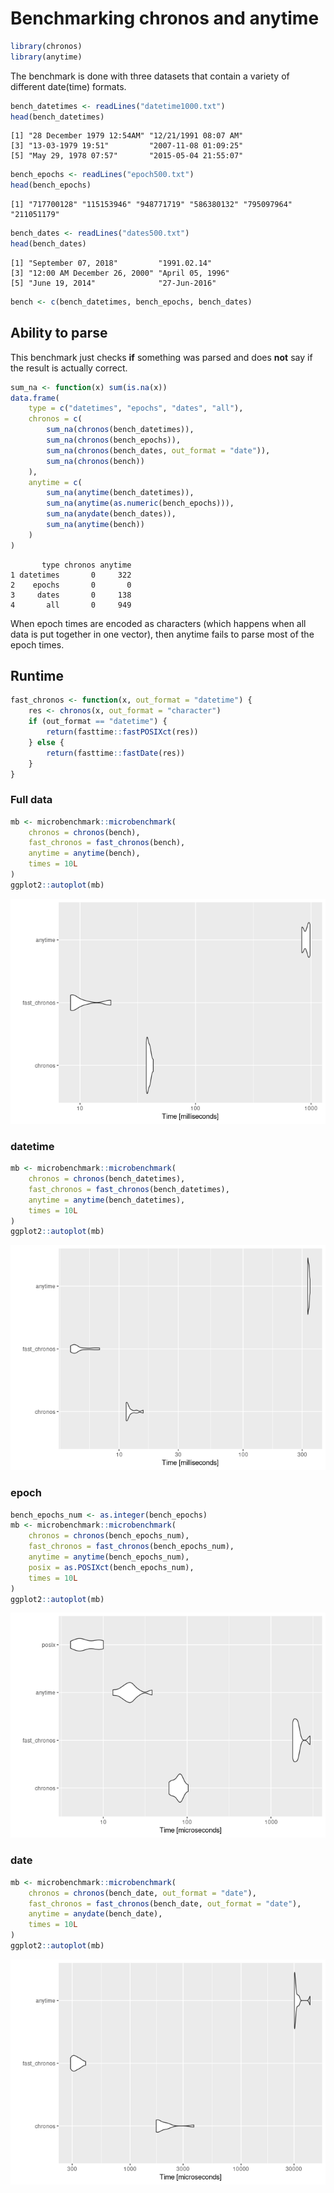 # Benchmarking chronos and anytime


``` r
library(chronos)
library(anytime)
```

The benchmark is done with three datasets that contain a variety of
different date(time) formats.

``` r
bench_datetimes <- readLines("datetime1000.txt")
head(bench_datetimes)
```

    [1] "28 December 1979 12:54AM" "12/21/1991 08:07 AM"     
    [3] "13-03-1979 19:51"         "2007-11-08 01:09:25"     
    [5] "May 29, 1978 07:57"       "2015-05-04 21:55:07"     

``` r
bench_epochs <- readLines("epoch500.txt")
head(bench_epochs)
```

    [1] "717700128" "115153946" "948771719" "586380132" "795097964" "211051179"

``` r
bench_dates <- readLines("dates500.txt")
head(bench_dates)
```

    [1] "September 07, 2018"         "1991.02.14"                
    [3] "12:00 AM December 26, 2000" "April 05, 1996"            
    [5] "June 19, 2014"              "27-Jun-2016"               

``` r
bench <- c(bench_datetimes, bench_epochs, bench_dates)
```

## Ability to parse

This benchmark just checks **if** something was parsed and does **not**
say if the result is actually correct.

``` r
sum_na <- function(x) sum(is.na(x))
data.frame(
    type = c("datetimes", "epochs", "dates", "all"),
    chronos = c(
        sum_na(chronos(bench_datetimes)),
        sum_na(chronos(bench_epochs)),
        sum_na(chronos(bench_dates, out_format = "date")),
        sum_na(chronos(bench))
    ),
    anytime = c(
        sum_na(anytime(bench_datetimes)),
        sum_na(anytime(as.numeric(bench_epochs))),
        sum_na(anydate(bench_dates)),
        sum_na(anytime(bench))
    )
)
```

           type chronos anytime
    1 datetimes       0     322
    2    epochs       0       0
    3     dates       0     138
    4       all       0     949

When epoch times are encoded as characters (which happens when all data
is put together in one vector), then anytime fails to parse most of the
epoch times.

## Runtime

``` r
fast_chronos <- function(x, out_format = "datetime") {
    res <- chronos(x, out_format = "character")
    if (out_format == "datetime") {
        return(fasttime::fastPOSIXct(res))
    } else {
        return(fasttime::fastDate(res))
    }
}
```

### Full data

``` r
mb <- microbenchmark::microbenchmark(
    chronos = chronos(bench),
    fast_chronos = fast_chronos(bench),
    anytime = anytime(bench),
    times = 10L
)
ggplot2::autoplot(mb)
```

![](benchmark_files/figure-commonmark/bench_all-1.png)

### datetime

``` r
mb <- microbenchmark::microbenchmark(
    chronos = chronos(bench_datetimes),
    fast_chronos = fast_chronos(bench_datetimes),
    anytime = anytime(bench_datetimes),
    times = 10L
)
ggplot2::autoplot(mb)
```

![](benchmark_files/figure-commonmark/bench_datetime-1.png)

### epoch

``` r
bench_epochs_num <- as.integer(bench_epochs)
mb <- microbenchmark::microbenchmark(
    chronos = chronos(bench_epochs_num),
    fast_chronos = fast_chronos(bench_epochs_num),
    anytime = anytime(bench_epochs_num),
    posix = as.POSIXct(bench_epochs_num),
    times = 10L
)
ggplot2::autoplot(mb)
```

![](benchmark_files/figure-commonmark/bench_epoch-1.png)

### date

``` r
mb <- microbenchmark::microbenchmark(
    chronos = chronos(bench_date, out_format = "date"),
    fast_chronos = fast_chronos(bench_date, out_format = "date"),
    anytime = anydate(bench_date),
    times = 10L
)
ggplot2::autoplot(mb)
```

![](benchmark_files/figure-commonmark/bench_date-1.png)
